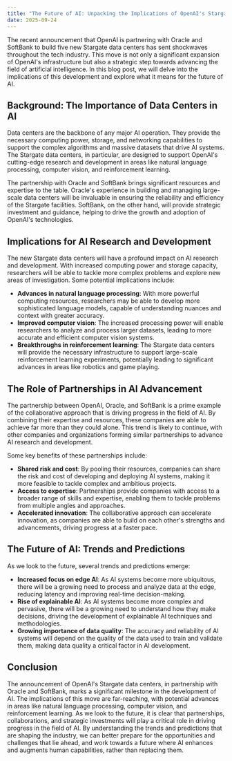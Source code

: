 ```yaml
---
title: "The Future of AI: Unpacking the Implications of OpenAI's Stargate Data Centers"
date: 2025-09-24
---
```


The recent announcement that OpenAI is partnering with Oracle and SoftBank to build five new Stargate data centers has sent shockwaves throughout the tech industry. This move is not only a significant expansion of OpenAI's infrastructure but also a strategic step towards advancing the field of artificial intelligence. In this blog post, we will delve into the implications of this development and explore what it means for the future of AI.

## Background: The Importance of Data Centers in AI
Data centers are the backbone of any major AI operation. They provide the necessary computing power, storage, and networking capabilities to support the complex algorithms and massive datasets that drive AI systems. The Stargate data centers, in particular, are designed to support OpenAI's cutting-edge research and development in areas like natural language processing, computer vision, and reinforcement learning.

The partnership with Oracle and SoftBank brings significant resources and expertise to the table. Oracle's experience in building and managing large-scale data centers will be invaluable in ensuring the reliability and efficiency of the Stargate facilities. SoftBank, on the other hand, will provide strategic investment and guidance, helping to drive the growth and adoption of OpenAI's technologies.

## Implications for AI Research and Development
The new Stargate data centers will have a profound impact on AI research and development. With increased computing power and storage capacity, researchers will be able to tackle more complex problems and explore new areas of investigation. Some potential implications include:

* **Advances in natural language processing**: With more powerful computing resources, researchers may be able to develop more sophisticated language models, capable of understanding nuances and context with greater accuracy.
* **Improved computer vision**: The increased processing power will enable researchers to analyze and process larger datasets, leading to more accurate and efficient computer vision systems.
* **Breakthroughs in reinforcement learning**: The Stargate data centers will provide the necessary infrastructure to support large-scale reinforcement learning experiments, potentially leading to significant advances in areas like robotics and game playing.

## The Role of Partnerships in AI Advancement
The partnership between OpenAI, Oracle, and SoftBank is a prime example of the collaborative approach that is driving progress in the field of AI. By combining their expertise and resources, these companies are able to achieve far more than they could alone. This trend is likely to continue, with other companies and organizations forming similar partnerships to advance AI research and development.

Some key benefits of these partnerships include:

* **Shared risk and cost**: By pooling their resources, companies can share the risk and cost of developing and deploying AI systems, making it more feasible to tackle complex and ambitious projects.
* **Access to expertise**: Partnerships provide companies with access to a broader range of skills and expertise, enabling them to tackle problems from multiple angles and approaches.
* **Accelerated innovation**: The collaborative approach can accelerate innovation, as companies are able to build on each other's strengths and advancements, driving progress at a faster pace.

## The Future of AI: Trends and Predictions
As we look to the future, several trends and predictions emerge:

* **Increased focus on edge AI**: As AI systems become more ubiquitous, there will be a growing need to process and analyze data at the edge, reducing latency and improving real-time decision-making.
* **Rise of explainable AI**: As AI systems become more complex and pervasive, there will be a growing need to understand how they make decisions, driving the development of explainable AI techniques and methodologies.
* **Growing importance of data quality**: The accuracy and reliability of AI systems will depend on the quality of the data used to train and validate them, making data quality a critical factor in AI development.

## Conclusion
The announcement of OpenAI's Stargate data centers, in partnership with Oracle and SoftBank, marks a significant milestone in the development of AI. The implications of this move are far-reaching, with potential advances in areas like natural language processing, computer vision, and reinforcement learning. As we look to the future, it is clear that partnerships, collaborations, and strategic investments will play a critical role in driving progress in the field of AI. By understanding the trends and predictions that are shaping the industry, we can better prepare for the opportunities and challenges that lie ahead, and work towards a future where AI enhances and augments human capabilities, rather than replacing them.
